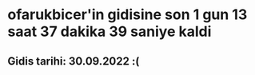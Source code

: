 # ofarukbicer'in gidisine son 1 gun 13 saat 37 dakika 39 saniye kaldi

## Gidis tarihi: 30.09.2022 :(